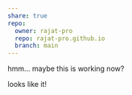 ```yaml
---
share: true
repo:
  owner: rajat-pro
  repo: rajat-pro.github.io
  branch: main
---
```


hmm... maybe this is working now?

looks like it!